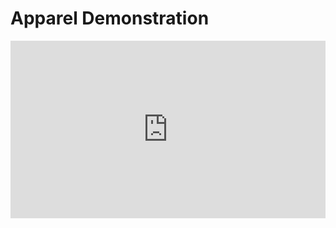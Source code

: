 # Apparel Demonstration

<div style="padding:56.25% 0 0 0;position:relative;"><iframe src="https://player.vimeo.com/video/945910644?h=85e82c88b1&amp;badge=0&amp;autopause=0&amp;player_id=0&amp;app_id=58479" frameborder="0" allow="autoplay; fullscreen; picture-in-picture; clipboard-write" style="position:absolute;top:0;left:0;width:100%;height:100%;" title="PrintVis Apparel App Webinar"></iframe></div><script src="https://player.vimeo.com/api/player.js"></script>